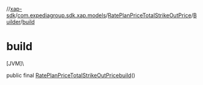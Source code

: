 //[xap-sdk](../../../../index.md)/[com.expediagroup.sdk.xap.models](../../index.md)/[RatePlanPriceTotalStrikeOutPrice](../index.md)/[Builder](index.md)/[build](build.md)

# build

[JVM]\

public final [RatePlanPriceTotalStrikeOutPrice](../index.md)[build](build.md)()
